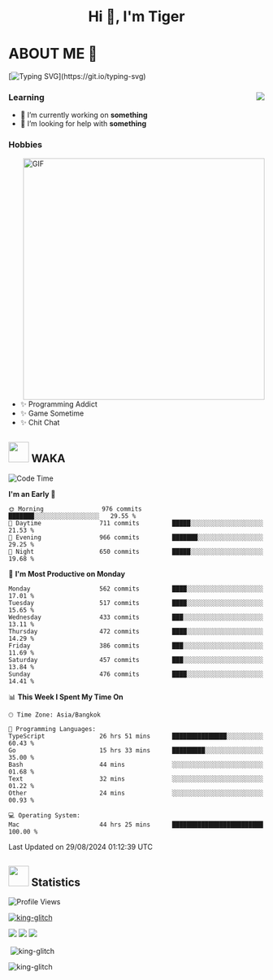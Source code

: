 <h1 align="center">Hi 👋, I'm Tiger</h1>




# ABOUT ME 💬

[![Typing SVG](https://readme-typing-svg.herokuapp.com?color=22F771&vCenter=true&lines=A+perssionate+developer+from+nowhere.)](https://git.io/typing-svg)

<div>
 <img align="right" src="https://spotify-github-profile.vercel.app/api/view?uid=12129734423&cover_image=false&theme=default&bar_color=22d016&bar_color_cover=true" />
 <h3>Learning</h3>
 
 <ul>
  <li>🔭 I’m currently working on <b>something</b></li>
  <li>🤝 I’m looking for help with <b>something</b></li>
 </ul>
 
</div>
<div>
 <h3>Hobbies</h3>
 <img align="right" height="475px"  alt="GIF" src="https://i.pinimg.com/originals/1f/b7/db/1fb7dbee557e5ed509f7517da8a84d58.gif" />
 <ul>
  <li>✨ Programming Addict</li>
  <li>✨ Game Sometime</li>
  <li>✨ Chit Chat</li>
 </ul>
 
</div>



## <img height="40" src="https://raw.githubusercontent.com/innng/innng/master/assets/kyubey.gif"/> WAKA

<!--START_SECTION:waka-->
![Code Time](http://img.shields.io/badge/Code%20Time-2%2C264%20hrs%2010%20mins-blue)

**I'm an Early 🐤** 

```text
🌞 Morning                976 commits         ███████░░░░░░░░░░░░░░░░░░   29.55 % 
🌆 Daytime                711 commits         █████░░░░░░░░░░░░░░░░░░░░   21.53 % 
🌃 Evening                966 commits         ███████░░░░░░░░░░░░░░░░░░   29.25 % 
🌙 Night                  650 commits         █████░░░░░░░░░░░░░░░░░░░░   19.68 % 
```
📅 **I'm Most Productive on Monday** 

```text
Monday                   562 commits         ████░░░░░░░░░░░░░░░░░░░░░   17.01 % 
Tuesday                  517 commits         ████░░░░░░░░░░░░░░░░░░░░░   15.65 % 
Wednesday                433 commits         ███░░░░░░░░░░░░░░░░░░░░░░   13.11 % 
Thursday                 472 commits         ████░░░░░░░░░░░░░░░░░░░░░   14.29 % 
Friday                   386 commits         ███░░░░░░░░░░░░░░░░░░░░░░   11.69 % 
Saturday                 457 commits         ███░░░░░░░░░░░░░░░░░░░░░░   13.84 % 
Sunday                   476 commits         ████░░░░░░░░░░░░░░░░░░░░░   14.41 % 
```


📊 **This Week I Spent My Time On** 

```text
🕑︎ Time Zone: Asia/Bangkok

💬 Programming Languages: 
TypeScript               26 hrs 51 mins      ███████████████░░░░░░░░░░   60.43 % 
Go                       15 hrs 33 mins      █████████░░░░░░░░░░░░░░░░   35.00 % 
Bash                     44 mins             ░░░░░░░░░░░░░░░░░░░░░░░░░   01.68 % 
Text                     32 mins             ░░░░░░░░░░░░░░░░░░░░░░░░░   01.22 % 
Other                    24 mins             ░░░░░░░░░░░░░░░░░░░░░░░░░   00.93 % 

💻 Operating System: 
Mac                      44 hrs 25 mins      █████████████████████████   100.00 % 
```


 Last Updated on 29/08/2024 01:12:39 UTC
<!--END_SECTION:waka-->
## <img height="40" src="https://raw.githubusercontent.com/innng/innng/master/assets/kyubey.gif"/> Statistics
![Profile Views](https://komarev.com/ghpvc/?username=king-glitch)  

<p align="left"> 
 <a href="https://github.com/ryo-ma/github-profile-trophy">
  <img src="https://github-profile-trophy.vercel.app/?username=king-glitch&theme=dracula" alt="king-glitch" />
 </a> </p>

![](https://github-profile-summary-cards.vercel.app/api/cards/profile-details?username=king-glitch&theme=dracula)
![](https://github-profile-summary-cards.vercel.app/api/cards/stats?username=king-glitch&theme=dracula) 
![](https://github-profile-summary-cards.vercel.app/api/cards/productive-time?username=king-glitch&theme=dracula)


<p>&nbsp;<img align="center" src="https://github-readme-stats.vercel.app/api?username=king-glitch&theme=dracula" alt="king-glitch" /></p>

<p><img align="center" src="https://github-readme-streak-stats.herokuapp.com/?user=king-glitch&theme=dracula" alt="king-glitch" /></p>
